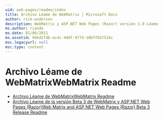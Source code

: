 ```yaml
---
uid: web-pages/readme/index
title: Archivo Léame de WebMatrix | Microsoft Docs
author: rick-anderson
description: WebMatrix y ASP.NET Web Pages (Razor) versión 1.0 Léame
ms.author: riande
ms.date: 01/06/2011
ms.assetid: 9ded2fdb-ac4c-448f-9774-10bff657514c
msc.legacyurl: null
msc.type: content
---
```

<a name="webmatrix-readme"></a><span data-ttu-id="78c6e-103">Archivo Léame de WebMatrix</span><span class="sxs-lookup"><span data-stu-id="78c6e-103">WebMatrix Readme</span></span>
====================
- [<span data-ttu-id="78c6e-104">Archivo Léame de WebMatrix</span><span class="sxs-lookup"><span data-stu-id="78c6e-104">WebMatrix Readme</span></span>](overview.md)
- [<span data-ttu-id="78c6e-105">Archivo Léame de la versión Beta 3 de WebMatrix y ASP.NET Web Pages (Razor)</span><span class="sxs-lookup"><span data-stu-id="78c6e-105">Web Matrix and ASP.NET Web Pages (Razor) Beta 3 Release Readme</span></span>](beta3.md)
